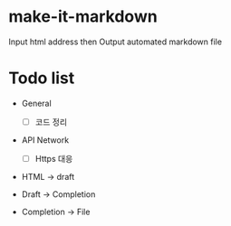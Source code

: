 # make-it-markdown
Input html address then Output automated markdown file

# Todo list
- General
  - [ ] 코드 정리

- API Network
  - [ ] Https 대응 

- HTML -> draft

- Draft -> Completion

- Completion -> File